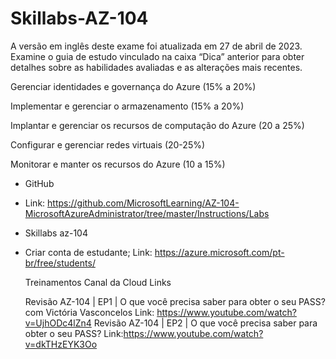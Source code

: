# Skillabs-AZ-104

A versão em inglês deste exame foi atualizada em 27 de abril de 2023. Examine o guia de estudo vinculado na caixa “Dica” anterior para obter detalhes sobre as habilidades avaliadas e as alterações mais recentes. </P>
Gerenciar identidades e governança do Azure (15% a 20%)  </P>
Implementar e gerenciar o armazenamento (15% a 20%)  </P>
Implantar e gerenciar os recursos de computação do Azure (20 a 25%)  </P>
Configurar e gerenciar redes virtuais (20-25%)  </P>
Monitorar e manter os recursos do Azure (10 a 15%)  </P>

- GitHub
- Link: https://github.com/MicrosoftLearning/AZ-104-MicrosoftAzureAdministrator/tree/master/Instructions/Labs
  
- Skillabs az-104

- Criar conta de estudante;
Link: https://azure.microsoft.com/pt-br/free/students/


  Treinamentos Canal da Cloud
  Links
  
  Revisão AZ-104 | EP1 | O que você precisa saber para obter o seu PASS? com Victória Vasconcelos
  Link: https://www.youtube.com/watch?v=UjhODc4lZn4
  Revisão AZ-104 | EP2 | O que você precisa saber para obter o seu PASS?
  Link:https://www.youtube.com/watch?v=dkTHzEYK3Oo

  
